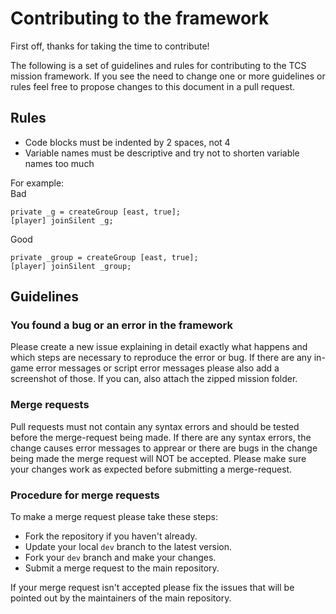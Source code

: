 # Contributing to the framework
First off, thanks for taking the time to contribute!

The following is a set of guidelines and rules for contributing to the TCS mission framework. If you see the need to change one or more guidelines or rules feel free to propose changes to this document in a pull request.


## Rules
* Code blocks must be indented by 2 spaces, not 4  
* Variable names must be descriptive and try not to shorten variable names too much  

For example:  
Bad
```sqf
private _g = createGroup [east, true];
[player] joinSilent _g;
```
Good
```sqf
private _group = createGroup [east, true];
[player] joinSilent _group;
```

## Guidelines
### You found a bug or an error in the framework
Please create a new issue explaining in detail exactly what happens and which steps are necessary to reproduce the error or bug.
If there are any in-game error messages or script error messages please also add a screenshot of those.
If you can, also attach the zipped mission folder.

### Merge requests
Pull requests must not contain any syntax errors and should be tested before the merge-request being made.
If there are any syntax errors, the change causes error messages to apprear or there are bugs in the change being made the merge request will NOT be accepted.
Please make sure your changes work as expected before submitting a merge-request.

### Procedure for merge requests
To make a merge request please take these steps:
* Fork the repository if you haven't already.
* Update your local `dev` branch to the latest version.
* Fork your `dev` branch and make your changes.
* Submit a merge request to the main repository.

If your merge request isn't accepted please fix the issues that will be pointed out by the maintainers of the main repository.